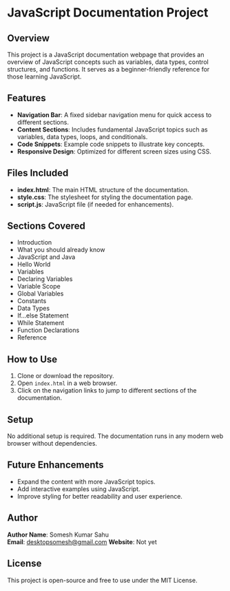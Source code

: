 # JavaScript Documentation Project

## Overview

This project is a JavaScript documentation webpage that provides an overview of JavaScript concepts such as variables, data types, control structures, and functions. It serves as a beginner-friendly reference for those learning JavaScript.

## Features

- **Navigation Bar**: A fixed sidebar navigation menu for quick access to different sections.
- **Content Sections**: Includes fundamental JavaScript topics such as variables, data types, loops, and conditionals.
- **Code Snippets**: Example code snippets to illustrate key concepts.
- **Responsive Design**: Optimized for different screen sizes using CSS.

## Files Included

- **index.html**: The main HTML structure of the documentation.
- **style.css**: The stylesheet for styling the documentation page.
- **script.js**: JavaScript file (if needed for enhancements).

## Sections Covered

- Introduction
- What you should already know
- JavaScript and Java
- Hello World
- Variables
- Declaring Variables
- Variable Scope
- Global Variables
- Constants
- Data Types
- If...else Statement
- While Statement
- Function Declarations
- Reference

## How to Use

1. Clone or download the repository.
2. Open `index.html` in a web browser.
3. Click on the navigation links to jump to different sections of the documentation.

## Setup

No additional setup is required. The documentation runs in any modern web browser without dependencies.

## Future Enhancements

- Expand the content with more JavaScript topics.
- Add interactive examples using JavaScript.
- Improve styling for better readability and user experience.

## Author

**Author Name**: Somesh Kumar Sahu  
**Email**: desktopsomesh@gmail.com
**Website**: Not yet

## License

This project is open-source and free to use under the MIT License.

